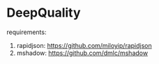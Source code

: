 # DeepQuality

requirements:
1. rapidjson: https://github.com/miloyip/rapidjson
2. mshadow: https://github.com/dmlc/mshadow
